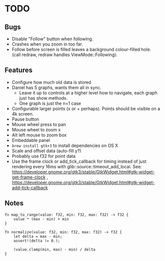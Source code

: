 # TODO

## Bugs
* Disable "Follow" button when following.
* Crashes when you zoom in too far.
* Follow before screen is filled leaves a background colour-filled
  hole. (call redraw, redraw handles ViewMode::Following).

## Features
* Configure how much old data is stored
* Daniel has 5 graphs, wants them all in sync.
  * Leave it up to controls at a higher level how to navigate, each graph just has show methods.
  * One graph is just the n=1 case
* Configurable larger points (x or + perhaps). Points should be visible on a 4k screen.
* Pause button
* Mouse wheel press to pan
* Mouse wheel to zoom x
* Alt left mouse to zoom box
* Embeddable panel
* `brew install gtk+3` to install dependencies on OS X
* Scale and offset data (auto-fill y?)
* Probably use f32 for point data
* Use the frame clock or add\_tick\_callback for timing instead of
  just rendering every 16ms with glib::source::timeout\_add\_local.
  See:
  https://developer.gnome.org/gtk3/stable/GtkWidget.html#gtk-widget-get-frame-clock ,
  https://developer.gnome.org/gtk3/stable/GtkWidget.html#gtk-widget-add-tick-callback

## Notes

```
fn map_to_range(value: f32, min: f32, max: f32) -> f32 {
    value * (max - min) + min
}

fn normalize(value: f32, min: f32, max: f32) -> f32 {
    let delta = max - min;
    assert!(delta != 0.);

    (value.clamp(min, max) - min) / delta
}
```
